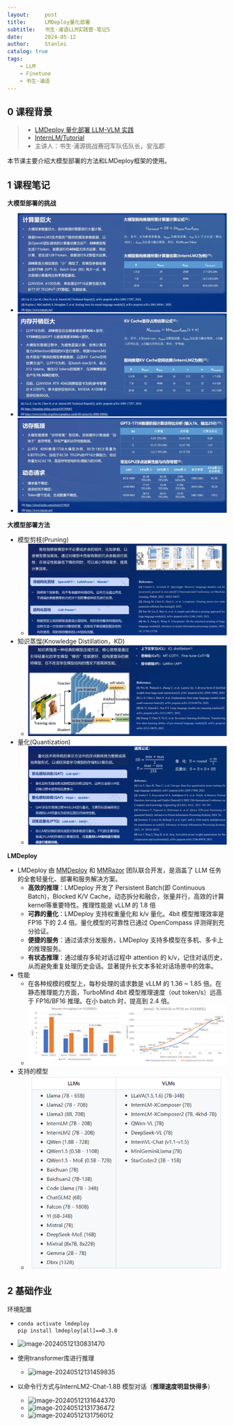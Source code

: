 ```yaml
---
layout:     post
title:      LMDeploy量化部署
subtitle:   书生·浦语LLM实践营-笔记5
date:       2024-05-12
author:     Stanlei
catalog: true
tags:
    - LLM
    - Finetune
    - 书生·浦语
---
```

## 0 课程背景

> - [LMDeploy 量化部署 LLM-VLM 实践](https://www.bilibili.com/video/BV1tr421x75B/)
> - [InternLM/Tutorial](https://github.com/InternLM/Tutorial)
> - 主讲人：书生·浦源挑战赛冠军队伍队长，安泓郡

本节课主要介绍大模型部署的方法和LMDeploy框架的使用。

## 1 课程笔记

**大模型部署的挑战**

- ![image-20240512130321061](/img/posts/2024-05-12-书生·浦语LLM实践营-5.assets/image-20240512130321061.png)
- ![image-20240512130343438](/img/posts/2024-05-12-书生·浦语LLM实践营-5.assets/image-20240512130343438.png)
- ![image-20240512130406007](/img/posts/2024-05-12-书生·浦语LLM实践营-5.assets/image-20240512130406007.png)

**大模型部署方法**

- 模型剪枝(Pruning)
  - ![image-20240512141723597](/img/posts/2024-05-12-书生·浦语LLM实践营-5.assets/image-20240512141723597.png)
- 知识蒸馏(Knowledge Distillation，KD)
  - ![image-20240512141735597](/img/posts/2024-05-12-书生·浦语LLM实践营-5.assets/image-20240512141735597.png)
- 量化(Quantization)
  - ![image-20240512141753629](/img/posts/2024-05-12-书生·浦语LLM实践营-5.assets/image-20240512141753629.png)

**LMDeploy**

- LMDeploy 由 [MMDeploy](https://github.com/open-mmlab/mmdeploy) 和 [MMRazor](https://github.com/open-mmlab/mmrazor) 团队联合开发，是涵盖了 LLM 任务的全套轻量化、部署和服务解决方案。 
  - **高效的推理**：LMDeploy 开发了 Persistent Batch(即 Continuous Batch)，Blocked K/V Cache，动态拆分和融合，张量并行，高效的计算 kernel等重要特性。推理性能是 vLLM 的 1.8 倍
  - **可靠的量化**：LMDeploy 支持权重量化和 k/v 量化。4bit 模型推理效率是 FP16 下的 2.4 倍。量化模型的可靠性已通过 OpenCompass 评测得到充分验证。
  - **便捷的服务**：通过请求分发服务，LMDeploy 支持多模型在多机、多卡上的推理服务。
  - **有状态推理**：通过缓存多轮对话过程中 attention 的 k/v，记住对话历史，从而避免重复处理历史会话。显著提升长文本多轮对话场景中的效率。
- 性能
  - 在各种规模的模型上，每秒处理的请求数是 vLLM 的 1.36 ~ 1.85 倍。在静态推理能力方面，TurboMind 4bit 模型推理速度（out token/s）远高于 FP16/BF16 推理。在小 batch 时，提高到 2.4 倍。
  - ![293825277-8e455cf1-a792-4fa8-91a2-75df96a2a5ba](/img/posts/2024-05-12-书生·浦语LLM实践营-5.assets/293825277-8e455cf1-a792-4fa8-91a2-75df96a2a5ba.png)
- 支持的模型
  - ![image-20240512142433899](/img/posts/2024-05-12-书生·浦语LLM实践营-5.assets/image-20240512142433899.png)

## 2 基础作业

环境配置

- ```shell
  conda activate lmdeploy
  pip install lmdeploy[all]==0.3.0
  ```

- ![image-20240512130831470](/img/posts/2024-05-12-书生·浦语LLM实践营-5.assets/image-20240512130831470.png)

- 使用transformer库进行推理

  - ![image-20240512131459835](/img/posts/2024-05-12-书生·浦语LLM实践营-5.assets/image-20240512131459835.png)

- 以命令行方式与InternLM2-Chat-1.8B 模型对话（**推理速度明显快得多**）

  - ![image-20240512131644370](/img/posts/2024-05-12-书生·浦语LLM实践营-5.assets/image-20240512131644370.png)
  - ![image-20240512131736472](/img/posts/2024-05-12-书生·浦语LLM实践营-5.assets/image-20240512131736472.png)
  - ![image-20240512131756012](/img/posts/2024-05-12-书生·浦语LLM实践营-5.assets/image-20240512131756012.png)
